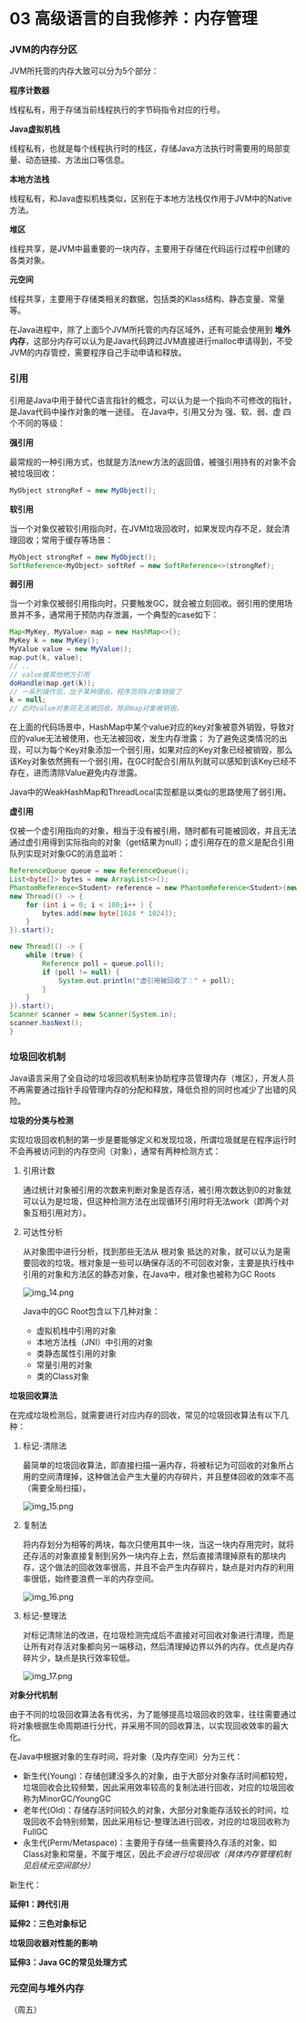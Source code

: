 # 03 高级语言的自我修养：内存管理

### JVM的内存分区

JVM所托管的内存大致可以分为5个部分：

**程序计数器**

线程私有，用于存储当前线程执行的字节码指令对应的行号。

**Java虚拟机栈**

线程私有，也就是每个线程执行时的栈区，存储Java方法执行时需要用的局部变量、动态链接、方法出口等信息。

**本地方法栈**

线程私有，和Java虚拟机栈类似，区别在于本地方法栈仅作用于JVM中的Native方法。

**堆区**

线程共享，是JVM中最重要的一块内存，主要用于存储在代码运行过程中创建的各类对象。

**元空间**

线程共享，主要用于存储类相关的数据，包括类的Klass结构、静态变量、常量等。

在Java进程中，除了上面5个JVM所托管的内存区域外，还有可能会使用到 **堆外内存**，这部分内存可以认为是Java代码跨过JVM直接进行malloc申请得到，不受JVM的内存管控，需要程序自己手动申请和释放。

### 引用

引用是Java中用于替代C语言指针的概念，可以认为是一个指向不可修改的指针，是Java代码中操作对象的唯一途径。 在Java中，引用又分为 强、软、弱、虚 四个不同的等级：

**强引用**

最常规的一种引用方式，也就是方法new方法的返回值，被强引用持有的对象不会被垃圾回收：

```java
MyObject strongRef = new MyObject();
```

**软引用**

当一个对象仅被软引用指向时，在JVM垃圾回收时，如果发现内存不足，就会清理回收；常用于缓存等场景：

```java
MyObject strongRef = new MyObject();
SoftReference<MyObject> softRef = new SoftReference<>(strongRef);
```

**弱引用**

当一个对象仅被弱引用指向时，只要触发GC，就会被立刻回收。弱引用的使用场景并不多，通常用于预防内存泄漏，一个典型的case如下：

```java
Map<MyKey, MyValue> map = new HashMap<>();
MyKey k = new MyKey();
MyValue value = new MyValue();
map.put(k, value);
// ..
// value被其他地方引用
doHandle(map.get(k));
// 一系列操作后，出于某种理由，程序员将k对象销毁了
k = null;
// 此时value对象将无法被回收，除非map对象被销毁。
```

在上面的代码场景中，HashMap中某个value对应的key对象被意外销毁，导致对应的value无法被使用，也无法被回收，发生内存泄露；
为了避免这类情况的出现，可以为每个Key对象添加一个弱引用，如果对应的Key对象已经被销毁，那么该Key对象依然拥有一个弱引用，在GC时配合引用队列就可以感知到该Key已经不存在，进而清除Value避免内存泄露。

Java中的WeakHashMap和ThreadLocal实现都是以类似的思路使用了弱引用。

**虚引用**

仅被一个虚引用指向的对象，相当于没有被引用，随时都有可能被回收，并且无法通过虚引用得到实际指向的对象（get结果为null）；虚引用存在的意义是配合引用队列实现对对象GC的消息监听：

```java
ReferenceQueue queue = new ReferenceQueue();
List<byte[]> bytes = new ArrayList<>();
PhantomReference<Student> reference = new PhantomReference<Student>(new Student(),queue);
new Thread(() -> {
    for (int i = 0; i < 100;i++ ) {
        bytes.add(new byte[1024 * 1024]);
    }
}).start();

new Thread(() -> {
    while (true) {
        Reference poll = queue.poll();
        if (poll != null) {
            System.out.println("虚引用被回收了：" + poll);
        }
    }
}).start();
Scanner scanner = new Scanner(System.in);
scanner.hasNext();
}
```

### 垃圾回收机制

Java语言采用了全自动的垃圾回收机制来协助程序员管理内存（堆区），开发人员不再需要通过指针手段管理内存的分配和释放，降低负担的同时也减少了出错的风险。

**垃圾的分类与检测**

实现垃圾回收机制的第一步是要能够定义和发现垃圾，所谓垃圾就是在程序运行时不会再被访问到的内存空间（对象），通常有两种检测方式：

1. 引用计数
    
    通过统计对象被引用的次数来判断对象是否存活，被引用次数达到0的对象就可以认为是垃圾，但这种检测方法在出现循环引用时将无法work（即两个对象互相引用对方）。

2. 可达性分析

    从对象图中进行分析，找到那些无法从 根对象 抵达的对象，就可以认为是需要回收的垃圾。根对象是一些可以确保存活的不可回收对象，主要是执行栈中引用的对象和方法区的静态对象，在Java中，根对象也被称为GC Roots

   ![img_14.png](img_14.png)

   Java中的GC Root包含以下几种对象：

   - 虚拟机栈中引用的对象
   - 本地方法栈（JNI）中引用的对象
   - 类静态属性引用的对象
   - 常量引用的对象
   - 类的Class对象

**垃圾回收算法**

在完成垃圾检测后，就需要进行对应内存的回收，常见的垃圾回收算法有以下几种：

1. 标记-清除法

   最简单的垃圾回收算法，即直接扫描一遍内存，将被标记为可回收的对象所占用的空间清理掉，这种做法会产生大量的内存碎片，并且整体回收的效率不高（需要全局扫描）。

   ![img_15.png](img_15.png)

2. 复制法

   将内存划分为相等的两块，每次只使用其中一块，当这一块内存用完时，就将还存活的对象直接复制到另外一块内存上去，然后直接清理掉原有的那块内存，这个做法的回收效率很高，并且不会产生内存碎片，缺点是对内存的利用率很低，始终要浪费一半的内存空间。

   ![img_16.png](img_16.png)

3. 标记-整理法

   对标记清除法的改进，在垃圾检测完成后不直接对可回收对象进行清理，而是让所有对存活对象都向另一端移动，然后清理掉边界以外的内存。优点是内存碎片少，缺点是执行效率较低。

   ![img_17.png](img_17.png)
   
**对象分代机制**

由于不同的垃圾回收算法各有优劣，为了能够提高垃圾回收的效率，往往需要通过将对象根据生命周期进行分代，并采用不同的回收算法，以实现回收效率的最大化。

在Java中根据对象的生存时间，将对象（及内存空间）分为三代：

- 新生代(Young)：存储创建没多久的对象，由于大部分对象存活时间都较短，垃圾回收会比较频繁，因此采用效率较高的复制法进行回收，对应的垃圾回收称为MinorGC/YoungGC
- 老年代(Old)：存储存活时间较久的对象，大部分对象能存活较长的时间，垃圾回收不会特别频繁，因此采用标记-整理法进行回收，对应的垃圾回收称为FullGC
- 永生代(Perm/Metaspace)：主要用于存储一些需要持久存活的对象，如Class对象和常量，不属于堆区，因此*不会进行垃圾回收（具体内存管理机制见后续元空间部分）*

新生代：



**延伸1：跨代引用**

**延伸2：三色对象标记**

**垃圾回收器对性能的影响**

**延伸3：Java GC的常见处理方式**

### 元空间与堆外内存

（周五）